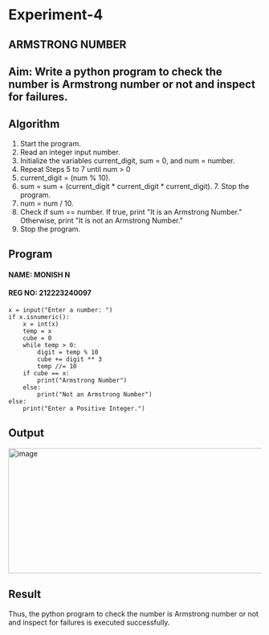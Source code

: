 # Experiment-4

## ARMSTRONG NUMBER 
## Aim:  Write a python program to check the number is Armstrong number or not and inspect for failures. 

## Algorithm
1.	Start the program.
2. Read an integer input number.
3. Initialize the variables current_digit, sum = 0, and num = number.
4. Repeat Steps 5 to 7 until num > 0
5. current_digit = (num % 10).
6. sum = sum + (current_digit * current_digit * current_digit). 7. Stop the program.
7. num = num / 10.
8. Check if sum == number. If true, print "It is an Armstrong Number." Otherwise, print "It is not an Armstrong Number."
9. Stop the program. 

## Program
#### NAME: MONISH N
#### REG NO: 212223240097
```
x = input("Enter a number: ")  
if x.isnumeric():  
    x = int(x)  
    temp = x  
    cube = 0  
    while temp > 0:  
        digit = temp % 10  
        cube += digit ** 3  
        temp //= 10  
    if cube == x:  
        print("Armstrong Number")  
    else:  
        print("Not an Armstrong Number")  
else:  
    print("Enter a Positive Integer.")

```
## Output
<img width="656" height="249" alt="image" src="https://github.com/user-attachments/assets/40e068b4-f63d-43ec-a89f-f280b19b0257" />

## Result
Thus, the python program to check the number is Armstrong number or not and inspect for failures is executed successfully.
